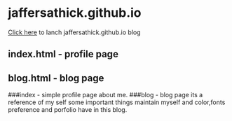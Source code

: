 # jaffersathick.github.io
[Click here](https://jaffersathick.github.io/) to lanch jaffersathick.github.io blog
## index.html - profile page
## blog.html - blog page

###index - simple profile page about me.
###blog - blog page its a reference of my self some important things maintain myself and color,fonts preference and porfolio have in this blog.
